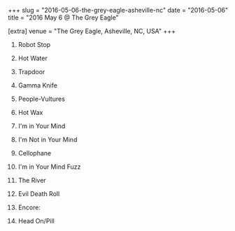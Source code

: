 +++
slug = "2016-05-06-the-grey-eagle-asheville-nc"
date = "2016-05-06"
title = "2016 May 6 @ The Grey Eagle"

[extra]
venue = "The Grey Eagle, Asheville, NC, USA"
+++

 1. Robot Stop

 2. Hot Water

 3. Trapdoor

 4. Gamma Knife

 5. People-Vultures

 6. Hot Wax

 7. I'm in Your Mind

 8. I'm Not in Your Mind

 9. Cellophane

10. I'm in Your Mind Fuzz

11. The River

12. Evil Death Roll

14. Encore:
15. Head On/Pill


